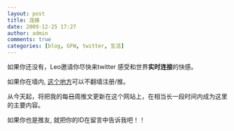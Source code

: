 ```yaml
---
layout: post
title: 连接
date: 2009-12-25 17:27
author: admin
comments: true
categories: [blog, GFW, twitter, 生活]
---
```

如果你还没有，Leo邀请你尽快来twitter 感受和世界<strong>实时连接</strong>的快感。

如果你在墙内, <a href="http://www.0539dh.com/" target="_blank">这个地方</a>可以不翻墙注册/推。

从今天起，将把我的每<del datetime="2010-01-08T07:53:25+00:00">日</del>周推文更新在这个网站上，在相当长一段时间内成为这里的主要内容。

如果你也是推友, 就把你的ID在留言中告诉我吧！！
